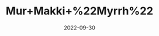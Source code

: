 ---
title: 'Mur+Makki+%22Myrrh%22'
date: '2022-09-30' 
metatag: '' 
inventory: '0' 
draft: false 
# meta description 
shortDescripton: ''
description: 'Herb'
longdescription: ''
featured: True
# product Price
price: '30.0'
# Product Short Description
productID: '68AE2D9E-1F23-ED11-9968-005056B3A416'
type: 'products'
category: 'Herb' 
thumnailproduct: 'https://eraconnect.blob.core.windows.net/product-images/aminsaddiquidawakhana/68AE2D9E-1F23-ED11-9968-005056B3A416.webp' 
images:
  - image: 'https://eraconnect.blob.core.windows.net/product-images/aminsaddiquidawakhana/68AE2D9E-1F23-ED11-9968-005056B3A416.webp'  
Variants:
---
